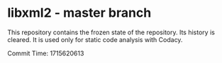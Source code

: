 # libxml2 - master branch

This repository contains the frozen state of the repository.
Its history is cleared. It is used only for static code
analysis with Codacy.

Commit Time: 1715620613